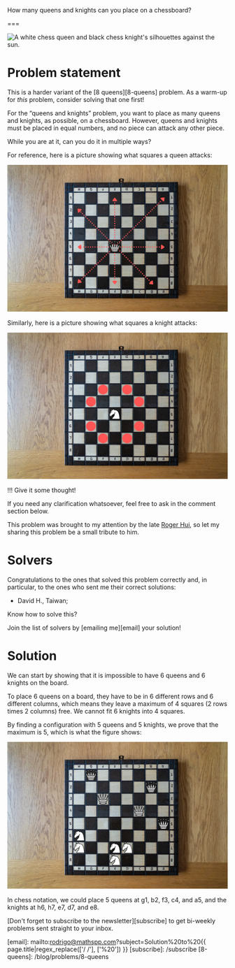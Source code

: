 How many queens and knights can you place on a chessboard?

===

![A white chess queen and black chess knight's silhouettes against the sun.](thumbnail.png "Photo by ᴊᴀᴄʜʏᴍ ᴍɪᴄʜᴀʟ on Unsplash.")

# Problem statement

This is a harder variant of the [8 queens][8-queens] problem.
As a warm-up for _this_ problem, consider solving that one first!

For the “queens and knights” problem,
you want to place as many queens and knights, as possible, on a chessboard.
However, queens and knights must be placed in equal numbers,
and no piece can attack any other piece.

While you are at it, can you do it in multiple ways?

For reference, here is a picture showing what squares a queen attacks:

![Chessboard with a queen and the squares under attack.](_queen_attack.webp "Squares under attack by a queen.")

Similarly, here is a picture showing what squares a knight attacks:

![Chessboard with a knight and the squares under attack.](_knight_attack.webp "Squares under attack by a knight.")


!!! Give it some thought!

If you need any clarification whatsoever, feel free to ask in the comment section below.

This problem was brought to my attention by the late [Roger Hui][roger-hui],
so let my sharing this problem be a small tribute to him.


# Solvers

Congratulations to the ones that solved this problem correctly and, in particular, to the ones
who sent me their correct solutions:

 - David H., Taiwan;

Know how to solve this?

Join the list of solvers by [emailing me][email] your solution!


# Solution

We can start by showing that it is impossible to have 6 queens and 6 knights on the board.

To place 6 queens on a board, they have to be in 6 different rows and 6 different columns, which means they leave a maximum of 4 squares (2 rows times 2 columns) free.
We cannot fit 6 knights into 4 squares.

By finding a configuration with 5 queens and 5 knights, we prove that the maximum is 5, which is what the figure shows:

![](_solution.webp)

In chess notation, we could place 5 queens at g1, b2, f3, c4, and a5, and the knights at h6, h7, e7, d7, and e8.


[Don't forget to subscribe to the newsletter][subscribe] to get bi-weekly
problems sent straight to your inbox.

[email]: mailto:rodrigo@mathspp.com?subject=Solution%20to%20{{ page.title|regex_replace(['/ /'], ['%20']) }}
[subscribe]: /subscribe
[8-queens]: /blog/problems/8-queens

[roger-hui]: https://rogerhui.rip/
